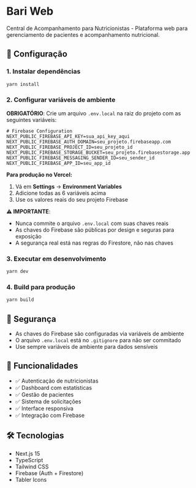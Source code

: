# Bari Web

Central de Acompanhamento para Nutricionistas - Plataforma web para gerenciamento de pacientes e acompanhamento nutricional.

## 🚀 Configuração

### 1. Instalar dependências

```bash
yarn install
```

### 2. Configurar variáveis de ambiente

**OBRIGATÓRIO**: Crie um arquivo `.env.local` na raiz do projeto com as seguintes variáveis:

```env
# Firebase Configuration
NEXT_PUBLIC_FIREBASE_API_KEY=sua_api_key_aqui
NEXT_PUBLIC_FIREBASE_AUTH_DOMAIN=seu_projeto.firebaseapp.com
NEXT_PUBLIC_FIREBASE_PROJECT_ID=seu_projeto_id
NEXT_PUBLIC_FIREBASE_STORAGE_BUCKET=seu_projeto.firebasestorage.app
NEXT_PUBLIC_FIREBASE_MESSAGING_SENDER_ID=seu_sender_id
NEXT_PUBLIC_FIREBASE_APP_ID=seu_app_id
```

**Para produção no Vercel:**
1. Vá em **Settings** → **Environment Variables**
2. Adicione todas as 6 variáveis acima
3. Use os valores reais do seu projeto Firebase

**⚠️ IMPORTANTE**: 
- Nunca commite o arquivo `.env.local` com suas chaves reais
- As chaves do Firebase são públicas por design e seguras para exposição
- A segurança real está nas regras do Firestore, não nas chaves

### 3. Executar em desenvolvimento

```bash
yarn dev
```

### 4. Build para produção

```bash
yarn build
```

## 🔐 Segurança

- As chaves do Firebase são configuradas via variáveis de ambiente
- O arquivo `.env.local` está no `.gitignore` para não ser commitado
- Use sempre variáveis de ambiente para dados sensíveis

## 📱 Funcionalidades

- ✅ Autenticação de nutricionistas
- ✅ Dashboard com estatísticas
- ✅ Gestão de pacientes
- ✅ Sistema de solicitações
- ✅ Interface responsiva
- ✅ Integração com Firebase

## 🛠️ Tecnologias

- Next.js 15
- TypeScript
- Tailwind CSS
- Firebase (Auth + Firestore)
- Tabler Icons
